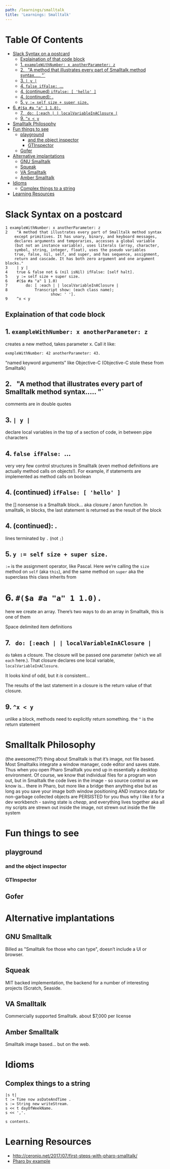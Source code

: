 ```yaml
---
path: /learnings/smalltalk
title: 'Learnings: Smalltalk'
---
```

# Table Of Contents

<!-- toc -->

- [Slack Syntax on a postcard](#slack-syntax-on-a-postcard)
  * [Explaination of that code block](#explaination-of-that-code-block)
  * [1. `exampleWithNumber: x anotherParameter: z`](#1-examplewithnumber-x-anotherparameter-z)
  * [2. ` `"A method that illustrates every part of Smalltalk method syntax..... "`](#2--a-method-that-illustrates-every-part-of-smalltalk-method-syntax-)
  * [3. `| y |`](#3--y-)
  * [4. `false ifFalse: `...](#4-false-iffalse-)
  * [4. (continued) `ifFalse: [ 'hello' ]`](#4-continued-iffalse--hello-)
  * [4. (continued): .](#4-continued-)
  * [5. `y := self size + super size.`](#5-y--self-size--super-size)
- [6. `#($a #a "a" 1 1.0).`](#6-%23a-%23a-a-1-10)
  * [7. ` do: [:each | | localVariableInAClosure |`](#7--do-each---localvariableinaclosure-)
  * [9. `^x < y`](#9--x--y)
- [Smalltalk Philosophy](#smalltalk-philosophy)
- [Fun things to see](#fun-things-to-see)
  * [playground](#playground)
    + [and the object inspector](#and-the-object-inspector)
    + [GTInspector](#gtinspector)
  * [Gofer](#gofer)
- [Alternative implantations](#alternative-implantations)
  * [GNU Smalltalk](#gnu-smalltalk)
  * [Squeak](#squeak)
  * [VA Smalltalk](#va-smalltalk)
  * [Amber Smalltalk](#amber-smalltalk)
- [Idioms](#idioms)
  * [Complex things to a string](#complex-things-to-a-string)
- [Learning Resources](#learning-resources)

<!-- tocstop -->

# Slack Syntax on a postcard

    1 exampleWithNumber: x anotherParameter: z
    2    "A method that illustrates every part of Smalltalk method syntax
        except primitives. It has unary, binary, and keyboard messages,
        declares arguments and temporaries, accesses a global variable
        (but not an instance variable), uses literals (array, character,
        symbol, string, integer, float), uses the pseudo variables
        true, false, nil, self, and super, and has sequence, assignment,
        return and cascade. It has both zero argument and one argument blocks."
    3    | y |
    4    true & false not & (nil isNil) ifFalse: [self halt].
    5    y := self size + super size.
    6    #($a #a "a" 1 1.0)
    7        do: [ :each | | localVariableInAClosure |
    8            Transcript show: (each class name);
                        show: ' '].
    9    ^x < y

## Explaination of that code block

## 1. `exampleWithNumber: x anotherParameter: z`
creates a new method, takes parameter x. Call it like:

`exmpleWithNumber: 42 anotherParameter: 43.`

“named keyword arguments” like Objective-C (Objective-C stole these from Smalltalk)

## 2. ` `"A method that illustrates every part of Smalltalk method syntax..... "`

comments are in double quotes

## 3. `| y |`

declare local variables in the top of a section of code, in between pipe characters

## 4. `false ifFalse: `...

very very few control structures in Smalltalk (even method definitions are actually method calls on objects!). For example, if statements are implemented as method calls on boolean

## 4. (continued) `ifFalse: [ 'hello' ]`

the [] nonsense is a Smalltalk block… aka closure / anon function. In smalltalk, in blocks, the last statement is returned as the result of the block

## 4. (continued): .

lines terminated by `.` (not `;`)

## 5. `y := self size + super size.`

`:=` is the assignment operator, like Pascal. Here we’re calling the `size` method on `self` (aka `this`), and the same method on `super` aka the superclass this class inherits from

# 6. `#($a #a "a" 1 1.0).`

here we create an array. There’s two ways to do an array in Smalltalk, this is one of them

Space delimited item definitions

## 7. ` do: [:each | | localVariableInAClosure |`

`do` takes a closure. The closure will be passed one parameter (which we all `each` here.). That closure declares one local variable, `localVariableInAClosure`.

It looks kind of odd, but it *is* consistent...

The results of the last statement in a closure is the return value of that closure.

## 9.  `^x < y`

unlike a block, methods need to explicitly return something. the `^` is the return statement

# Smalltalk Philosophy

(the awesome(??) thing about Smalltalk is that it’s image, not file based. Most Smalltalks integrate a window manager, code editor and saves state. Thus when you open Pharo Smalltalk you end up in essentially a desktop environment. Of course, we know that individual files for a program won out, but in Smalltalk the code lives in the image - so source control as we know is… there in Pharo, but more like a bridge then anything else
but as long as you save your image both window positioning AND instance data for non-garbage collected objects are PERSISTED for you
thus why I like it for a dev workbench - saving state is _cheap_, and everything lives together aka all my scripts are strewn out inside the image, not strewn out inside the file system

# Fun things to see

## playground

### and the object inspector

### GTInspector

## Gofer

##

# Alternative implantations

## GNU Smalltalk

Billed as "Smalltalk foe those who can type", doesn’t include a UI or browser.

## Squeak

MIT backed implementation, the backend for a number of interesting projects (Scratch, Seaside.

## VA Smalltalk

Commercially supported Smalltalk. about $7,000 per license

## Amber Smalltalk

Smalltalk image based... but on the web.

# Idioms

## Complex things to a string

    |s t|
    t := Time now asDateAndTime .
    s := String new writeStream.
    s << t dayOfWeekName.
    s << ','.

    s contents.

# Learning Resources

  * http://ceronio.net/2017/07/first-steps-with-pharo-smalltalk/
   * [Pharo by example](https://ci.inria.fr/pharo-contribution/job/UpdatedPharoByExample/lastSuccessfulBuild/artifact/book-result/PharoTour/PharoTour.html)



